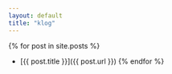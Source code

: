 ```yaml
---
layout: default
title: "klog"
---
```


{% for post in site.posts %}
  * [{{ post.title }}]({{ post.url }})
{% endfor %}
